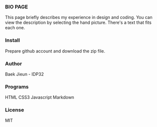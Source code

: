### BIO PAGE

This page briefly describes my experience in design and coding. You can view the description by selecting the hand picture. There's a text that fits each one.

### Install

Prepare github account and download the zip file.

### Author

Baek Jieun - IDP32 

### Programs
HTML
CSS3
Javascript
Markdown

### License
MIT